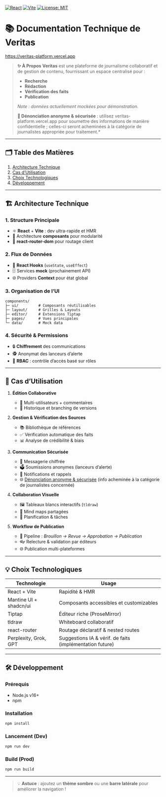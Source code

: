<!-- Badges -->
[![React](https://img.shields.io/badge/React-17.0.2-blue?logo=react)](https://reactjs.org) [![Vite](https://img.shields.io/badge/Vite-4.0.0-brightgreen?logo=vite)](https://vitejs.dev) [![License: MIT](https://img.shields.io/badge/License-MIT-yellow.svg)](LICENSE)

# 📚 Documentation Technique de Veritas
https://veritas-platform.vercel.app

> **✨ À Propos**
> **Veritas** est une plateforme de journalisme collaboratif et de gestion de contenu, fournissant un espace centralisé pour :
> - **Recherche**
> - **Rédaction**
> - **Vérification des faits**
> - **Publication**
>
> *Note : données actuellement mockées pour démonstration.*
>
> **🔐 Dénonciation anonyme & sécurisée** : utilisez veritas-platform.vercel.app pour soumettre des informations de manière confidentielle ; celles-ci seront acheminées à la catégorie de journalistes appropriée pour traitement.*

---

## 🗂️ Table des Matières
1. [Architecture Technique](#architecture-technique)
2. [Cas d’Utilisation](#cas-dutilisation)
3. [Choix Technologiques](#choix-technologiques)
4. [Développement](#développement)

---

## 🏗️ Architecture Technique

### 1. Structure Principale

- ⚛️ **React** + **Vite** : dev ultra-rapide et HMR
- 🧩 Architecture **composants** pour modularité
- 🔀 **react-router-dom** pour routage client

### 2. Flux de Données

- 🎯 **React Hooks** (`useState`, `useEffect`)
- 🗄️ Services **mock** (prochainement API)
- 🌐 Providers **Context** pour état global

### 3. Organisation de l’UI

```plain
components/
├─ ui/         # Composants réutilisables
├─ layout/     # Grilles & Layouts
├─ editor/     # Extensions Tiptap
├─ pages/      # Vues principales
└─ data/       # Mock data
```

### 4. Sécurité & Permissions

- 🔒 **Chiffrement** des communications
- 🕵️ Anonymat des lanceurs d’alerte
- 👥 **RBAC** : contrôle d’accès basé sur rôles

---

## 🚀 Cas d’Utilisation

1. **Édition Collaborative**
   - 📝 Multi-utilisateurs + commentaires
   - 🔄 Historique et branching de versions

2. **Gestion & Vérification des Sources**
   - 📚 Bibliothèque de références
   - ✅ Vérification automatique des faits
   - 📊 Analyse de crédibilité & biais

3. **Communication Sécurisée**
   - 💬 Messagerie chiffrée
   - 🗳️ Soumissions anonymes (lanceurs d’alerte)
   - 🔔 Notifications et rappels
   - 🌐 [Dénonciation anonyme & sécurisée](veritas-platform.vercel.app/whistleblower) (info acheminée à la catégorie de journalistes concernée)

4. **Collaboration Visuelle**
   - 🖼️ Tableaux blancs interactifs (`tldraw`)
   - 🧠 Mind maps partagées
   - 📅 Planification & tâches

5. **Workflow de Publication**
   - 📑 Pipeline : _Brouillon → Revue → Approbation → Publication_
   - 👓 Relecture & validation par éditeurs
   - 🌐 Publication multi-plateformes

---

## 💡 Choix Technologiques

| Technologie           | Usage                                                     |
| --------------------- | --------------------------------------------------------- |
| React + Vite          | Rapidité & HMR                                            |
| Mantine UI + shadcn/ui| Composants accessibles et customizables                   |
| Tiptap                | Éditeur riche (ProseMirror)                              |
| tldraw                | Whiteboard collaboratif                                   |
| react-router          | Routage déclaratif & nested routes                        |
| Perplexity, Grok, GPT | Suggestions IA & vérif. de faits (implémentation future)  |

---

## 🛠️ Développement

### Prérequis
- Node.js v16+
- npm

### Installation
```bash
npm install
```

### Lancement (Dev)
```bash
npm run dev
```

### Build (Prod)
```bash
npm run build
```

---

> 💡 **Astuce** : ajoutez un **thème sombre** ou une **barre latérale** pour améliorer la navigation !

